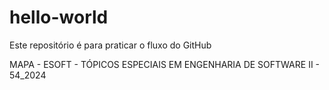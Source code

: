# hello-world
Este repositório é para praticar o fluxo do GitHub

MAPA - ESOFT - TÓPICOS ESPECIAIS EM ENGENHARIA DE SOFTWARE II - 54_2024
